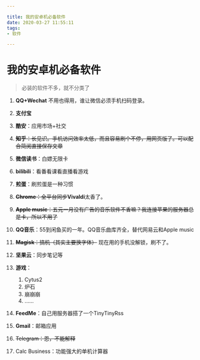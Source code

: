 ```yaml
---

title: 我的安卓机必备软件
date: 2020-03-27 11:55:11
tags: 
- 软件

---
```


# 我的安卓机必备软件

>必装的软件不多，就不分类了
1. **QQ+Wechat** 不用也得用，谁让微信必须手机扫码登录。
2. **支付宝**
3. **酷安**：应用市场+社交
4. ~~**知乎**：长见识。手机访问效率太低，而且容易刷个不停，用网页版了。可以配合简阅直接保存文章~~ 
5. **微信读书**：白嫖无限卡
6. **bilibili**：看番看课看直播看游戏
7. **煎蛋**：刷煎蛋是一种习惯
8. ~~**Chrome**：全平台同步~~**Vivaldi**太香了。

9. ~~**Apple music**：五元一月没有广告的音乐软件不香嘛？我连接苹果的服务器总是卡，所以不用了~~
10. **QQ音乐**：55到闲鱼买的一年。QQ音乐曲库齐全，替代网易云和Apple music
11. ~~**Magisk**：搞机（其实主要换字体）~~ 现在用的手机没解锁，刷不了。
12. **坚果云**：同步笔记等
13. **游戏**：
    1. Cytus2
    2. 炉石
    3. 崩崩崩
    4. ......
14. **FeedMe**：自己用服务器搭了一个TinyTinyRss
15. **Gmail**：邮箱应用
16. ~~Telegram：恩，不能解释~~
17. Calc Business：功能强大的单机计算器

